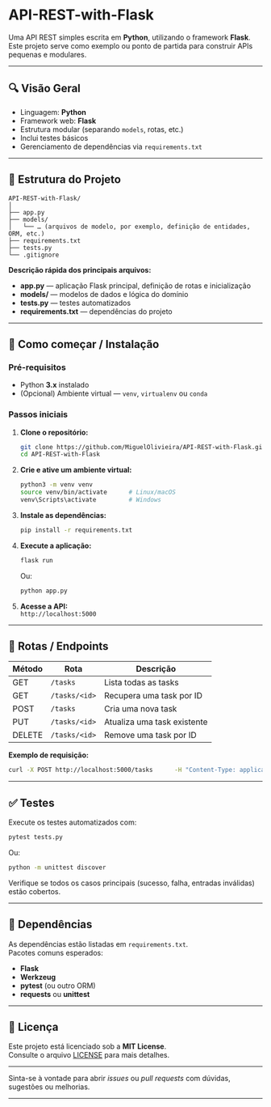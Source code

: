 # API-REST-with-Flask

Uma API REST simples escrita em **Python**, utilizando o framework **Flask**.  
Este projeto serve como exemplo ou ponto de partida para construir APIs pequenas e modulares.

---

## 🔍 Visão Geral

- Linguagem: **Python**
- Framework web: **Flask**
- Estrutura modular (separando `models`, rotas, etc.)
- Inclui testes básicos
- Gerenciamento de dependências via `requirements.txt`

---

## 📁 Estrutura do Projeto

```
API-REST-with-Flask/
│
├── app.py
├── models/
│   └── … (arquivos de modelo, por exemplo, definição de entidades, ORM, etc.)
├── requirements.txt
├── tests.py
└── .gitignore
```

**Descrição rápida dos principais arquivos:**

- **app.py** — aplicação Flask principal, definição de rotas e inicialização  
- **models/** — modelos de dados e lógica do domínio  
- **tests.py** — testes automatizados  
- **requirements.txt** — dependências do projeto  

---

## 🚀 Como começar / Instalação

### Pré-requisitos

- Python **3.x** instalado  
- (Opcional) Ambiente virtual — `venv`, `virtualenv` ou `conda`

### Passos iniciais

1. **Clone o repositório:**
   ```bash
   git clone https://github.com/MiguelOlivieira/API-REST-with-Flask.git
   cd API-REST-with-Flask
   ```

2. **Crie e ative um ambiente virtual:**
   ```bash
   python3 -m venv venv
   source venv/bin/activate      # Linux/macOS
   venv\Scripts\activate         # Windows
   ```

3. **Instale as dependências:**
   ```bash
   pip install -r requirements.txt
   ```


4. **Execute a aplicação:**
   ```bash
   flask run
   ```
   Ou:
   ```bash
   python app.py
   ```

5. **Acesse a API:**  
   `http://localhost:5000`

---

## 🧩 Rotas / Endpoints


| Método | Rota           | Descrição                   |
|--------|----------------|-----------------------------|
| GET    | `/tasks`       | Lista todas as tasks        |
| GET    | `/tasks/<id>`  | Recupera uma task por ID    |
| POST   | `/tasks`       | Cria uma nova task          |
| PUT    | `/tasks/<id>`  | Atualiza uma task existente |
| DELETE | `/tasks/<id>`  | Remove uma task por ID      |

**Exemplo de requisição:**

```bash
curl -X POST http://localhost:5000/tasks      -H "Content-Type: application/json"      -d '{"title": "Exemplo", "description": "descrição"}'
```

---

## ✅ Testes

Execute os testes automatizados com:

```bash
pytest tests.py
```

Ou:

```bash
python -m unittest discover
```

Verifique se todos os casos principais (sucesso, falha, entradas inválidas) estão cobertos.

---

## 🧮 Dependências

As dependências estão listadas em `requirements.txt`.  
Pacotes comuns esperados:

- **Flask**  
- **Werkzeug**  
- **pytest** (ou outro ORM)  
- **requests** ou **unittest**

---

## 📝 Licença

Este projeto está licenciado sob a **MIT License**.  
Consulte o arquivo [LICENSE](LICENSE) para mais detalhes.

---

Sinta-se à vontade para abrir *issues* ou *pull requests* com dúvidas, sugestões ou melhorias.

---
